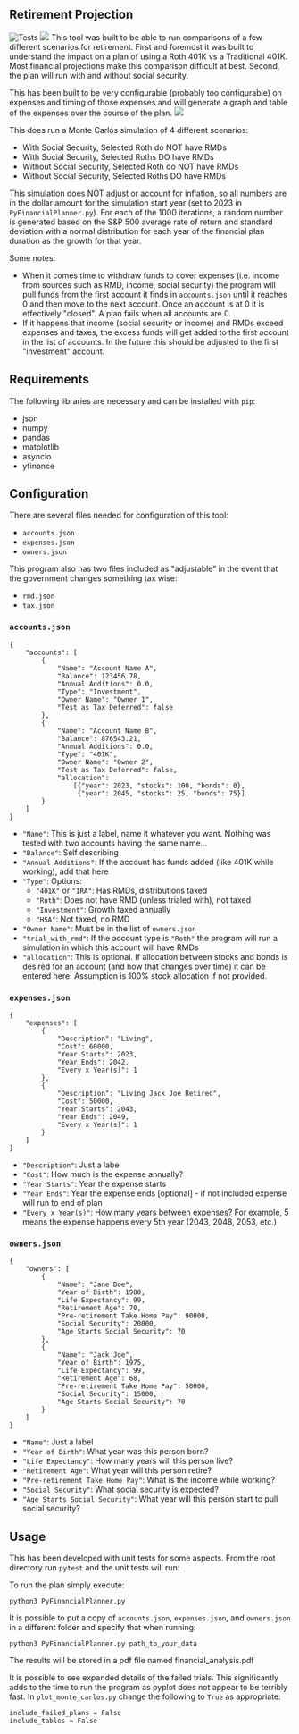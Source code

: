 ## Retirement Projection
![Tests](https://github.com/johnnysako/planner/actions/workflows/python-app.yml/badge.svg)
![](images/example_result.jpg)
This tool was built to be able to run comparisons of a few different scenarios for retirement. First and foremost it was built to understand the impact on a plan of using a Roth 401K vs a Traditional 401K. Most financial projections make this comparison difficult at best. Second, the plan will run with and without social security.

This has been built to be very configurable (probably too configurable) on expenses and timing of those expenses and will generate a graph and table of the expenses over the course of the plan.
![](images/example_expense.jpg)

This does run a Monte Carlos simulation of 4 different scenarios:
- With Social Security, Selected Roth do NOT have RMDs
- With Social Security, Selected Roths DO have RMDs
- Without Social Security, Selected Roth do NOT have RMDs
- Without Social Security, Selected Roths DO have RMDs

This simulation does NOT adjust or account for inflation, so all numbers are in the dollar amount for the simulation start year (set to 2023 in `PyFinancialPlanner.py`). For each of the 1000 iterations, a random number is generated based on the S&P 500 average rate of return and standard deviation with a normal distribution for each year of the financial plan duration as the growth for that year.

Some notes: 
- When it comes time to withdraw funds to cover expenses (i.e. income from sources such as RMD, income, social security) the program will pull funds from the first account it finds in `accounts.json` until it reaches 0 and then move to the next account. Once an account is at 0 it is effectively "closed". A plan fails when all accounts are 0.
- If it happens that income (social security or income) and RMDs exceed expenses and taxes, the excess funds will get added to the first account in the list of accounts. In the future this should be adjusted to the first "investment" account. 

## Requirements
The following libraries are necessary and can be installed with `pip`:
- json
- numpy
- pandas
- matplotlib
- asyncio
- yfinance

## Configuration
There are several files needed for configuration of this tool:
- `accounts.json`
- `expenses.json`
- `owners.json`

This program also has two files included as "adjustable" in the event that the government changes something tax wise:
- `rmd.json`
- `tax.json`

### `accounts.json`
```
{
    "accounts": [
        {
            "Name": "Account Name A", 
            "Balance": 123456.78,
            "Annual Additions": 0.0, 
            "Type": "Investment",
            "Owner Name": "Owner 1",
            "Test as Tax Deferred": false
        },
        {
            "Name": "Account Name B",
            "Balance": 876543.21,
            "Annual Additions": 0.0,
            "Type": "401K",
            "Owner Name": "Owner 2",
            "Test as Tax Deferred": false,
            "allocation": 
                [{"year": 2023, "stocks": 100, "bonds": 0},
                 {"year": 2045, "stocks": 25, "bonds": 75}]
        }
    ]
}
```
- `"Name"`: This is just a label, name it whatever you want. Nothing was tested with two accounts having the same name...
- `"Balance"`: Self describing
- `"Annual Additions"`: If the account has funds added (like 401K while working), add that here
- `"Type"`: Options:
  - `"401K"` or `"IRA"`: Has RMDs, distributions taxed
  - `"Roth"`: Does not have RMD (unless trialed with), not taxed
  - `"Investment"`: Growth taxed annually
  - `"HSA"`: Not taxed, no RMD
- `"Owner Name"`: Must be in the list of `owners.json`
- `"trial_with_rmd"`: If the account type is `"Roth"` the program will run a simulation in which this account will have RMDs
- `"allocation"`: This is optional. If allocation between stocks and bonds is desired for an account (and how that changes over time) it can be entered here. Assumption is 100% stock allocation if not provided.

### `expenses.json`
```
{
    "expenses": [
        {
            "Description": "Living",
            "Cost": 60000,
            "Year Starts": 2023,
            "Year Ends": 2042,
            "Every x Year(s)": 1
        },
        {
            "Description": "Living Jack Joe Retired",
            "Cost": 50000,
            "Year Starts": 2043,
            "Year Ends": 2049,
            "Every x Year(s)": 1
        }
    ]
}
```
- `"Description"`: Just a label
- `"Cost"`: How much is the expense annually?
- `"Year Starts"`: Year the expense starts
- `"Year Ends"`: Year the expense ends [optional] - if not included expense will run to end of plan
- `"Every x Year(s)"`: How many years between expenses? For example, 5 means the expense happens every 5th year (2043, 2048, 2053, etc.)
### `owners.json`
```
{
    "owners": [
        {
            "Name": "Jane Doe",
            "Year of Birth": 1980,
            "Life Expectancy": 99,
            "Retirement Age": 70,
            "Pre-retirement Take Home Pay": 90000,
            "Social Security": 20000,
            "Age Starts Social Security": 70
        },
        {
            "Name": "Jack Joe",
            "Year of Birth": 1975,
            "Life Expectancy": 99,
            "Retirement Age": 68,
            "Pre-retirement Take Home Pay": 50000,
            "Social Security": 15000,
            "Age Starts Social Security": 70
        }
    ]
}
```
- `"Name"`: Just a label
- `"Year of Birth"`: What year was this person born?
- `"Life Expectancy"`: How many years will this person live?
- `"Retirement Age"`: What year will this person retire?
- `"Pre-retirement Take Home Pay"`: What is the income while working?
- `"Social Security"`: What social security is expected?
- `"Age Starts Social Security"`: What year will this person start to pull social security?

## Usage
This has been developed with unit tests for some aspects. From the root directory run `pytest` and the unit tests will run:

To run the plan simply execute:
```
python3 PyFinancialPlanner.py
```
It is possible to put a copy of `accounts.json`, `expenses.json`, and `owners.json` in a different folder and specify that when running:
```
python3 PyFinancialPlanner.py path_to_your_data
```
The results will be stored in a pdf file named financial_analysis.pdf

It is possible to see expanded details of the failed trials. This significantly adds to the time to run the program as pyplot does not appear to be terribly fast. In `plot_monte_carlos.py` change the following to `True` as appropriate:
```
include_failed_plans = False
include_tables = False
```